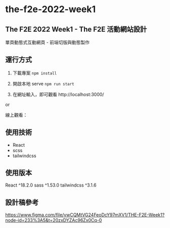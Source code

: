# the-f2e-2022-week1


## The F2E 2022 Week1 - The F2E 活動網站設計
單頁動態式互動網頁 - 前端切版與動態製作

## 運行方式
  1. 下載專案
`npm install`

2. 開啟本地 serve
`npm run start`

3. 在網址輸入，即可觀看
http://localhost:3000/


or 

線上觀看：

## 使用技術
- React
- scss 
- tailwindcss

## 使用版本
React ^18.2.0
sass ^1.53.0
tailwindcss ^3.1.6

## 設計稿參考
https://www.figma.com/file/ywCQMtVG24FeoDcY97mXV1/THE-F2E-Week1?node-id=233%3A5&t=20zxDYZAc96Zx0Cq-0
